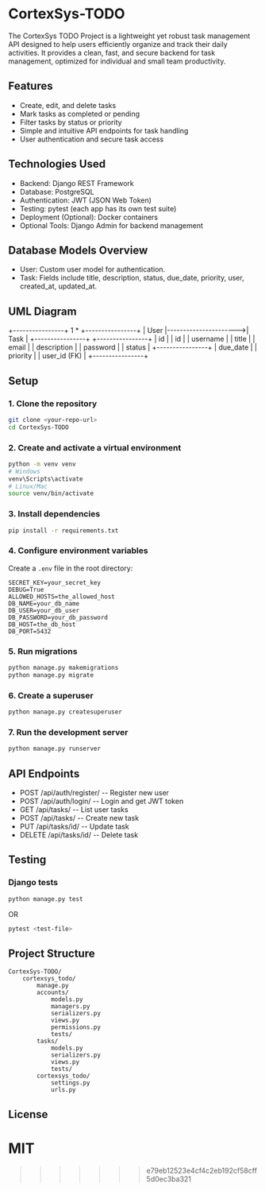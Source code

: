 # CortexSys-TODO
The CortexSys TODO Project is a lightweight yet robust task management API designed to help
users efficiently organize and track their daily activities. It provides a clean, fast, and secure
backend for task management, optimized for individual and small team productivity.

## Features
- Create, edit, and delete tasks
- Mark tasks as completed or pending
- Filter tasks by status or priority
- Simple and intuitive API endpoints for task handling
- User authentication and secure task access

## Technologies Used
- Backend: Django REST Framework
- Database: PostgreSQL
- Authentication: JWT (JSON Web Token)
- Testing: pytest (each app has its own test suite)
- Deployment (Optional): Docker containers
- Optional Tools: Django Admin for backend management

## Database Models Overview
- User: Custom user model for authentication.
- Task: Fields include title, description, status, due_date, priority, user, created_at, updated_at.

## UML Diagram
+----------------+ 1 * +----------------+
| User |---------------------->| Task |
+----------------+ +----------------+
| id | | id |
| username | | title |
| email | | description |
| password | | status |
+----------------+ | due_date |
| priority |
| user_id (FK) |
+----------------+

## Setup

### 1. Clone the repository
```bash
git clone <your-repo-url>
cd CortexSys-TODO
```

### 2. Create and activate a virtual environment
```bash
python -m venv venv
# Windows
venv\Scripts\activate
# Linux/Mac
source venv/bin/activate
```

### 3. Install dependencies
```bash
pip install -r requirements.txt
```

### 4. Configure environment variables
Create a `.env` file in the root directory:
```
SECRET_KEY=your_secret_key
DEBUG=True
ALLOWED_HOSTS=the_allowed_host
DB_NAME=your_db_name
DB_USER=your_db_user
DB_PASSWORD=your_db_password
DB_HOST=the_db_host
DB_PORT=5432
```

### 5. Run migrations
```bash
python manage.py makemigrations
python manage.py migrate
```

### 6. Create a superuser
```bash
python manage.py createsuperuser
```

### 7. Run the development server
```bash
python manage.py runserver
```

## API Endpoints

- POST /api/auth/register/ -- Register new user
- POST /api/auth/login/ -- Login and get JWT token
- GET /api/tasks/ -- List user tasks
- POST /api/tasks/ -- Create new task
- PUT /api/tasks/id/ -- Update task
- DELETE /api/tasks/id/ -- Delete task

## Testing

### Django tests
```bash
python manage.py test
```
OR
```bash
pytest <test-file>
```

## Project Structure
```
CortexSys-TODO/
    cortexsys_todo/
        manage.py
        accounts/
            models.py
            managers.py
            serializers.py
            views.py
            permissions.py
            tests/
        tasks/
            models.py
            serializers.py
            views.py
            tests/
        cortexsys_todo/
            settings.py
            urls.py
```

## License
MIT
=======

>>>>>>> e79eb12523e4cf4c2eb192cf58cff5d0ec3ba321
